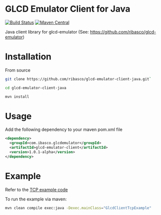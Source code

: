 # GLCD Emulator Client for Java

[![Build Status](https://travis-ci.org/ribasco/glcd-emulator-client-java.svg?branch=master)](https://travis-ci.org/ribasco/glcd-emulator-client-java) [![Maven Central](https://img.shields.io/maven-central/v/com.ibasco.glcdemulator/glcd-emulator-client.svg?label=Maven%20Central)](https://search.maven.org/search?q=g:%22com.ibasco.glcdemulator%22%20AND%20a:%22glcd-emulator-client%22)

Java client library for glcd-emulator (See: https://github.com/ribasco/glcd-emulator)


# Installation

From source

```bash
git clone https://github.com/ribasco/glcd-emulator-client-java.git`

cd glcd-emulator-client-java

mvn install
```

# Usage

Add the following dependency to your maven pom.xml file

```xml
<dependency>
  <groupId>com.ibasco.glcdemulator</groupId>
  <artifactId>glcd-emulator-client</artifactId>
  <version>1.0.1-alpha</version>
</dependency>
```

# Example 

Refer to the [TCP example code](https://github.com/ribasco/glcd-emulator-client-java/blob/master/src/examples/java/GlcdClientTcpExample.java)

To run the example via maven:

```bash
mvn clean compile exec:java -Dexec.mainClass="GlcdClientTcpExample"
```
